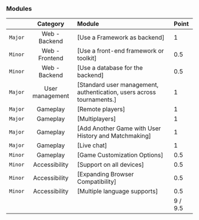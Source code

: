 <br>

### Modules

|    |           Category           | Module | Point |
| :-----: | :--------------------------: | :----- | :------ |
| `Major` | Web - Backend                          | [Use a Framework as backend] | 1 |
| `Minor` | Web - Frontend                          | [Use a front-end framework or toolkit] | 0.5 |
| `Minor` | Web - Backend                          | [Use a database for the backend] | 0.5 |
| `Major` | User management                          | [Standard user management, authentication, users across tournaments.] | 1 |
| `Major` | Gameplay                          | [Remote players] | 1 |
| `Major` | Gameplay                          | [Multiplayers] | 1 |
| `Major` | Gameplay                          | [Add Another Game with User History and Matchmaking] | 1 |
| `Major` | Gameplay                          | [Live chat] | 1 |
| `Minor` | Gameplay                         | [Game Customization Options] | 0.5 |
| `Minor` | Accessibility                         | [Support on all devices] | 0.5 |
| `Minor` | Accessibility                         | [Expanding Browser Compatibility] | 0.5 |
| `Minor` | Accessibility                         | [Multiple language supports] | 0.5 |
| | | | 9 / 9.5 |

<br>
